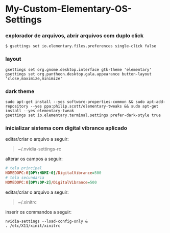 # My-Custom-Elementary-OS-Settings

### explorador de arquivos, abrir arquivos com duplo click
```console
$ gsettings set io.elementary.files.preferences single-click false
```

### layout
```console
gsettings set org.gnome.desktop.interface gtk-theme 'elementary'
gsettings set org.pantheon.desktop.gala.appearance button-layout 'close,maximize,minimize'
```

### dark theme
```console
sudo apt-get install --yes software-properties-common && sudo apt-add-repository --yes ppa:philip.scott/elementary-tweaks && sudo apt-get install --yes elementary-tweak
gsettings set io.elementary.terminal.settings prefer-dark-style true
```

### inicializar sistema com digital vibrance aplicado

editar/criar o arquivo a seguir:
> ~/.nvidia-settings-rc

alterar os campos a seguir:

```cfg
# tela principal
NOMEDOPC:0[DPY:HDMI-0]/DigitalVibrance=500
# tela secundaria
NOMEDOPC:0[DPY:DP-2]/DigitalVibrance=500
```
editar/criar o arquivo a seguir:
> ~/.xinitrc

inserir os commandos a seguir:

```console
nvidia-settings --load-config-only &
. /etc/X11/xinit/xinitrc
```

